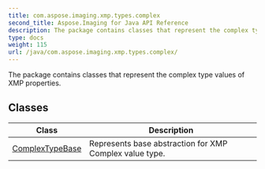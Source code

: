```yaml
---
title: com.aspose.imaging.xmp.types.complex
second_title: Aspose.Imaging for Java API Reference
description: The package contains classes that represent the complex type values of XMP properties.
type: docs
weight: 115
url: /java/com.aspose.imaging.xmp.types.complex/
---
```


The package contains classes that represent the complex type values of XMP properties.


## Classes

| Class | Description |
| --- | --- |
| [ComplexTypeBase](../com.aspose.imaging.xmp.types.complex/complextypebase) | Represents base abstraction for XMP Complex value type. |
